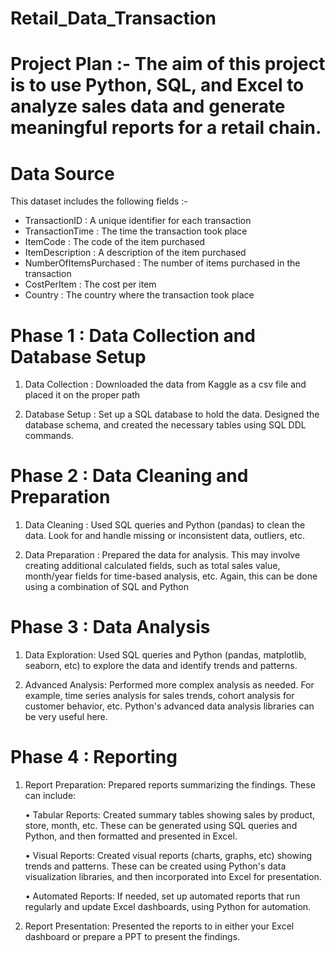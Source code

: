 # Retail_Data_Transaction

# Project Plan :- The aim of this project is to use Python, SQL, and Excel to analyze sales data and generate meaningful reports for a retail chain.

# Data Source 

This dataset includes the following fields :-

* TransactionID            : A unique identifier for each transaction
* TransactionTime          : The time the transaction took place
* ItemCode                 : The code of the item purchased
* ItemDescription          : A description of the item purchased
* NumberOfItemsPurchased   : The number of items purchased in the transaction
* CostPerItem              : The cost per item
* Country                  : The country where the transaction took place

# Phase 1 : Data Collection and Database Setup

1. Data Collection : Downloaded the data from Kaggle as a csv file and placed it on the proper path

2. Database Setup : Set up a SQL database to hold the data. Designed the database schema, and created the necessary tables using SQL DDL commands.

# Phase 2 : Data Cleaning and Preparation

1. Data Cleaning : Used SQL queries and Python (pandas) to clean the data. Look for and handle missing or inconsistent data, outliers, etc.

2. Data Preparation : Prepared the data for analysis. This may involve creating additional calculated fields, such as total sales value, month/year fields for time-based analysis, etc. Again, this can be done using a combination of SQL and Python

# Phase 3 : Data Analysis

1. Data Exploration: Used SQL queries and Python (pandas, matplotlib, seaborn, etc) to explore the data and identify trends and patterns.

2. Advanced Analysis: Performed more complex analysis as needed. For example, time series analysis for sales trends, cohort analysis for customer behavior, etc. Python's advanced data analysis libraries can be very useful here.

# Phase 4 : Reporting

1. Report Preparation: Prepared reports summarizing the findings. These can include:

   • Tabular Reports: Created summary tables showing sales by product, store, month, etc. These can be generated using SQL queries and Python, and then formatted and presented in Excel.

   • Visual Reports: Created visual reports (charts, graphs, etc) showing trends and patterns. These can be created using Python's data visualization libraries, and then incorporated 
     into Excel for presentation.

   • Automated Reports: If needed, set up automated reports that run regularly and update Excel dashboards, using Python for automation.

2. Report Presentation: Presented the reports to in either your Excel dashboard or prepare a PPT to present the findings.
